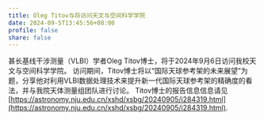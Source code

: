 ```yaml
---
title: Oleg Titov与将访问天文与空间科学学院
date: 2024-09-5T13:45:56+08:00
profile: false
share: false
---
```


<!--more-->

甚长基线干涉测量（VLBI）学者Oleg Titov博士，将于2024年9月6日访问我校天文与空间科学学院。
访问期间，Titov博士将以“国际天球参考架的未来展望”为题，分享他对利用VLBI数据处理技术来提升新一代国际天球参考架的精确度的看法，并与我院天体测量组团队进行讨论。
Titov博士的报告信息信息请见[https://astronomy.nju.edu.cn/xshd/xsbg/20240905/i284319.html](https://astronomy.nju.edu.cn/xshd/xsbg/20240905/i284319.html).

